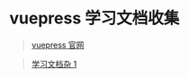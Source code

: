 # vuepress 学习文档收集

> [vuepress 官网](https://v2.vuepress.vuejs.org/zh/guide/getting-started.html)

> [学习文档杂 1](https://zhuanlan.zhihu.com/p/342388424)
